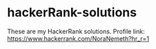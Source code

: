 # hackerRank-solutions
These are my HackerRank solutions. Profile link: https://www.hackerrank.com/NoraNemeth?hr_r=1
